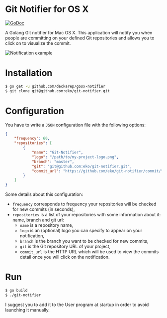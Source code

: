 Git Notifier for OS X
=====================

[![GoDoc](http://godoc.org/github.com/eko/git-notifier?status.png)](http://godoc.org/github.com/eko/git-notifier)

A Golang Git notifier for Mac OS X.
This application will notify you when people are committing on your defined Git repositories and allows you to click on to visualize the commit.

![Notification example](../master/notification-example.jpg?raw=true)

# Installation

```bash
$ go get -u github.com/deckarep/gosx-notifier
$ git clone git@github.com:eko/git-notifier.git
```

# Configuration

You have to write a `JSON` configuration file with the following options:

```json
{
    "frequency": 60,
    "repositories": [
        {
            "name": "Git-Notifier",
            "logo": "/path/to/my-project-logo.png",
            "branch": "master",
            "git": "git@github.com:eko/git-notifier.git",
            "commit_url": "https://github.com/eko/git-notifier/commit/"
        }
    ]
}
```

Some details about this configuration:

* `frequency` corresponds to frequency your repositories will be checked for new commits (in seconds),
* `repositories` is a list of your repositories with some information about it: name, branch and git url:
    * `name` is a repository name,
    * `logo` is an (optional) logo you can specify to appear on your notification,
    * `branch` is the branch you want to be checked for new commits,
    * `git` is the Git repository URL of your project,
    * `commit_url` is the HTTP URL which will be used to view the commits detail once you will click on the notification.

# Run

```bash
$ go build
$ ./git-notifier
```

I suggest you to add it to the User program at startup in order to avoid launching it manually.

